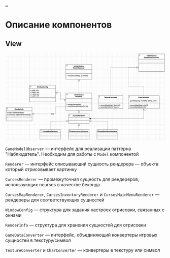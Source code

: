 [..](../README.md)

# Описание компонентов

## View

![view-logic](pictures/view-logic.png)

`GameModelObserver` — интерфейс для реализации паттерна "Наблюдатель". Необходим для работы с `Model` компонентой

`Renderer` — интерфейс описывающий сущность рендерера — объекта который отрисовывает картинку

`CursesRenderer` — промежуточная сущность для рендереров, использующих ncurses в качестве бекэнда

`CursesMapRenderer`, `CursesInventoryRenderer` и `CursesMainMenuRenderer` — рендереры для соответствующих сущностей

`WindowConfig` — структура для задания настроек отрисовки, связанных с окнами

`RenderInfo` — структура для хранения сущностей для отрисовки

`GameDataConverter` — интерфейс, объединяющий конвертеры игровых сущностей в текстуру/символ

`TextureConverter` и `CharConverter` — конвертеры в текстуру или символ
